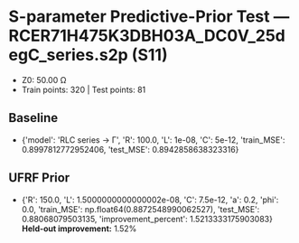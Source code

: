 # S-parameter Predictive-Prior Test — RCER71H475K3DBH03A_DC0V_25degC_series.s2p (S11)
- Z0: 50.00 Ω
- Train points: 320  |  Test points: 81

## Baseline
- {'model': 'RLC series -> Γ', 'R': 100.0, 'L': 1e-08, 'C': 5e-12, 'train_MSE': 0.8997812772952406, 'test_MSE': 0.8942858638323316}

## UFRF Prior
- {'R': 150.0, 'L': 1.5000000000000002e-08, 'C': 7.5e-12, 'a': 0.2, 'phi': 0.0, 'train_MSE': np.float64(0.8872548990062527), 'test_MSE': 0.88068079503135, 'improvement_percent': 1.5213333175903083}
**Held-out improvement:** 1.52%